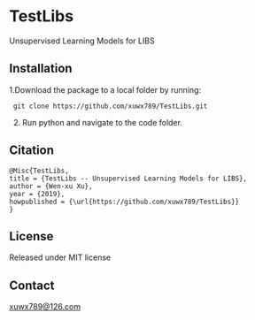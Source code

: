 # TestLibs

Unsupervised Learning Models for LIBS

## Installation

1.Download the package to a local folder by running:

```
 git clone https://github.com/xuwx789/TestLibs.git
```
2. Run python and navigate to the code folder.

## Citation

```
@Misc{TestLibs,
title = {TestLibs -- Unsupervised Learning Models for LIBS},
author = {Wen-xu Xu},
year = {2019},
howpublished = {\url{https://github.com/xuwx789/TestLibs}}
}
```

## License

Released under MIT license

## Contact

xuwx789@126.com

